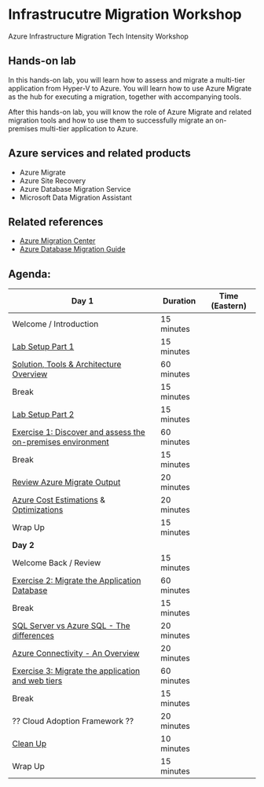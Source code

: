 # Infrastrucutre Migration Workshop
Azure Infrastructure Migration Tech Intensity Workshop

## Hands-on lab

In this hands-on lab, you will learn how to assess and migrate a multi-tier application from Hyper-V to Azure. You will learn how to use Azure Migrate as the hub for executing a migration, together with accompanying tools.

After this hands-on lab, you will know the role of Azure Migrate and related migration tools and how to use them to successfully migrate an on-premises multi-tier application to Azure.

## Azure services and related products

- Azure Migrate
- Azure Site Recovery
- Azure Database Migration Service
- Microsoft Data Migration Assistant

## Related references

- [Azure Migration Center](https://azure.microsoft.com/migration)
- [Azure Database Migration Guide](https://aka.ms/datamigration)

## Agenda:

| Day 1                                                        | Duration   | Time (Eastern) |
| ------------------------------------------------------------ | ---------- | -------------- |
| Welcome / Introduction                                       | 15 minutes |                |
| [Lab Setup Part 1](/Hands-on%20lab/Setup.md#task-1-deploy-the-on-premises-environment) | 15 minutes |                |
| [Solution, Tools & Architecture Overview](/Whiteboard%20design%20session/WDS%20trainer%20presentation%20-%20Line-of-business%20application%20migration.pptx) | 60 minutes |                |
| Break                                                        | 15 minutes |                |
| [Lab Setup Part 2](/Hands-on%20lab/Setup.md#task-2-verify-the-on-premises-environment) | 15 minutes |                |
| [Exercise 1: Discover and assess the on-premises environment](/Hands-on%20lab/Migration.md#exercise-1-discover-and-assess-the-on-premises-environment) | 60 minutes |                |
| Break                                                        | 15 minutes |                |
| [Review Azure Migrate Output](/Hands-on%20lab/Migration.md#task-6-explore-dependency-visualization) | 20 minutes |                |
| [Azure Cost Estimations](https://docs.microsoft.com/en-us/azure/architecture/framework/cost/design-initial-estimate) & [Optimizations](https://docs.microsoft.com/en-us/azure/architecture/framework/cost/optimize-checklist) | 20 minutes |                |
| Wrap Up                                                      | 15 minutes |                |
| **Day 2**                                                    |            |                |
| Welcome Back / Review                                        | 15 minutes |                |
| [Exercise 2: Migrate the Application Database](/Hands-on%20lab/Migration.md#exercise-2-migrate-the-application-database) | 60 minutes |                |
| Break                                                        | 15 minutes |                |
| [SQL Server vs Azure SQL - The differences](https://docs.microsoft.com/en-us/azure/azure-sql/database/transact-sql-tsql-differences-sql-server) | 20 minutes |                |
| [Azure Connectivity - An Overview](https://docs.microsoft.com/en-us/azure/networking/fundamentals/networking-overview) | 20 minutes |                |
| [Exercise 3: Migrate the application and web tiers](/Hands-on%20lab/Migration.md#exercise-3-migrate-the-application-and-web-tiers-using-azure-migrate-server-migration) | 60 minutes |                |
| Break                                                        | 15 minutes |                |
| ?? Cloud Adoption Framework ??                                     | 20 minutes |                |
| [Clean Up](/Hands-on%20lab/Migration.md#after-the-hands-on-lab) | 10 minutes |                |
| Wrap Up                                                      | 15 minutes |                |
